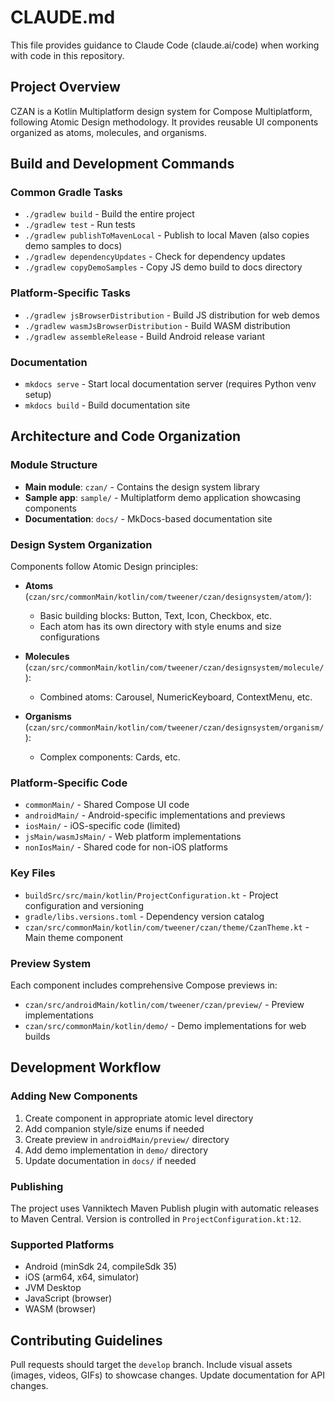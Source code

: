 # CLAUDE.md

This file provides guidance to Claude Code (claude.ai/code) when working with code in this repository.

## Project Overview

CZAN is a Kotlin Multiplatform design system for Compose Multiplatform, following Atomic Design methodology. It provides reusable UI components organized as atoms, molecules, and organisms.

## Build and Development Commands

### Common Gradle Tasks
- `./gradlew build` - Build the entire project
- `./gradlew test` - Run tests
- `./gradlew publishToMavenLocal` - Publish to local Maven (also copies demo samples to docs)
- `./gradlew dependencyUpdates` - Check for dependency updates
- `./gradlew copyDemoSamples` - Copy JS demo build to docs directory

### Platform-Specific Tasks
- `./gradlew jsBrowserDistribution` - Build JS distribution for web demos
- `./gradlew wasmJsBrowserDistribution` - Build WASM distribution
- `./gradlew assembleRelease` - Build Android release variant

### Documentation
- `mkdocs serve` - Start local documentation server (requires Python venv setup)
- `mkdocs build` - Build documentation site

## Architecture and Code Organization

### Module Structure
- **Main module**: `czan/` - Contains the design system library
- **Sample app**: `sample/` - Multiplatform demo application showcasing components
- **Documentation**: `docs/` - MkDocs-based documentation site

### Design System Organization
Components follow Atomic Design principles:

- **Atoms** (`czan/src/commonMain/kotlin/com/tweener/czan/designsystem/atom/`):
  - Basic building blocks: Button, Text, Icon, Checkbox, etc.
  - Each atom has its own directory with style enums and size configurations

- **Molecules** (`czan/src/commonMain/kotlin/com/tweener/czan/designsystem/molecule/`):
  - Combined atoms: Carousel, NumericKeyboard, ContextMenu, etc.

- **Organisms** (`czan/src/commonMain/kotlin/com/tweener/czan/designsystem/organism/`):
  - Complex components: Cards, etc.

### Platform-Specific Code
- `commonMain/` - Shared Compose UI code
- `androidMain/` - Android-specific implementations and previews
- `iosMain/` - iOS-specific code (limited)
- `jsMain/wasmJsMain/` - Web platform implementations
- `nonIosMain/` - Shared code for non-iOS platforms

### Key Files
- `buildSrc/src/main/kotlin/ProjectConfiguration.kt` - Project configuration and versioning
- `gradle/libs.versions.toml` - Dependency version catalog
- `czan/src/commonMain/kotlin/com/tweener/czan/theme/CzanTheme.kt` - Main theme component

### Preview System
Each component includes comprehensive Compose previews in:
- `czan/src/androidMain/kotlin/com/tweener/czan/preview/` - Preview implementations
- `czan/src/commonMain/kotlin/demo/` - Demo implementations for web builds

## Development Workflow

### Adding New Components
1. Create component in appropriate atomic level directory
2. Add companion style/size enums if needed
3. Create preview in `androidMain/preview/` directory
4. Add demo implementation in `demo/` directory
5. Update documentation in `docs/` if needed

### Publishing
The project uses Vanniktech Maven Publish plugin with automatic releases to Maven Central. Version is controlled in `ProjectConfiguration.kt:12`.

### Supported Platforms
- Android (minSdk 24, compileSdk 35)
- iOS (arm64, x64, simulator)
- JVM Desktop
- JavaScript (browser)
- WASM (browser)

## Contributing Guidelines
Pull requests should target the `develop` branch. Include visual assets (images, videos, GIFs) to showcase changes. Update documentation for API changes.
